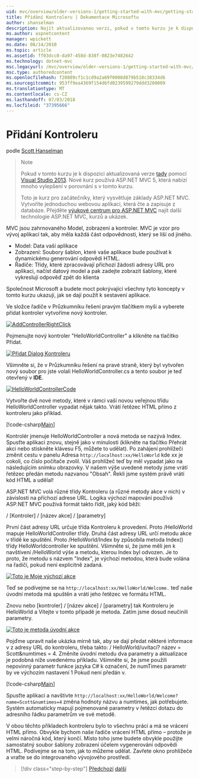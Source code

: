 ```yaml
---
uid: mvc/overview/older-versions-1/getting-started-with-mvc/getting-started-with-mvc-part2
title: Přidání Kontroleru | Dokumentace Microsoftu
author: shanselman
description: Najít aktualizovanou verzi, pokud v tomto kurzu je k dispozici zde prostřednictvím sady Visual Studio 2013. Nové kurz používá ASP.NET MVC 5, která nabízí mnoho vylepšení v porovnání s t...
ms.author: aspnetcontent
manager: wpickett
ms.date: 08/14/2010
ms.topic: article
ms.assetid: ff03dcc0-da97-458d-838f-0823e7482642
ms.technology: dotnet-mvc
msc.legacyurl: /mvc/overview/older-versions-1/getting-started-with-mvc/getting-started-with-mvc-part2
msc.type: authoredcontent
ms.openlocfilehash: f20889cf1c1cd9a2a69f0008d879b518c38334d6
ms.sourcegitcommit: 953ff9ea4369f154d6fd0239599279ddd3280009
ms.translationtype: MT
ms.contentlocale: cs-CZ
ms.lasthandoff: 07/03/2018
ms.locfileid: "37395666"
---
```

<a name="adding-a-controller"></a>Přidání Kontroleru
====================
podle [Scott Hanselman](https://github.com/shanselman)

> > [!NOTE]
> > Pokud v tomto kurzu je k dispozici aktualizovaná verze [tady](../../getting-started/introduction/getting-started.md) pomocí [Visual Studio 2013](https://www.microsoft.com/visualstudio/eng/2013-downloads). Nové kurz používá ASP.NET MVC 5, která nabízí mnoho vylepšení v porovnání s v tomto kurzu.
> 
> 
> Toto je kurz pro začátečníky, který vysvětluje základy ASP.NET MVC. Vytvoříte jednoduchou webovou aplikaci, která čte a zapisuje z databáze. Přejděte [výukové centrum pro ASP.NET MVC](../../../index.md) najít další technologie ASP.NET MVC, kurzů a ukázek.


MVC jsou zahrnovaného Model, zobrazení a kontroler. MVC je vzor pro vývoj aplikací tak, aby měla každá část odpovědnosti, který se liší od jiného.

- Model: Data vaší aplikace
- Zobrazení: Soubory šablon, které vaše aplikace bude používat k dynamickému generování odpovědi HTML.
- Řadiče: Třídy, které zpracovávají příchozí žádosti adresy URL pro aplikaci, načíst datový model a pak zadejte zobrazit šablony, které vykreslují odpověď zpět do klienta

Společnost Microsoft a budete moct pokrývající všechny tyto koncepty v tomto kurzu ukazují, jak se dají použít k sestavení aplikace.

Ve složce řadiče v Průzkumníku řešení pravým tlačítkem myši a vyberete přidat kontroler vytvoříme nový kontroler.

[![AddControllerRightClick](getting-started-with-mvc-part2/_static/image2.png)](getting-started-with-mvc-part2/_static/image1.png)

Pojmenujte nový kontroler "HelloWorldController" a klikněte na tlačítko Přidat.

[![Přidat Dialog Kontroleru](getting-started-with-mvc-part2/_static/image4.png)](getting-started-with-mvc-part2/_static/image3.png)

Všimněte si, že v Průzkumníku řešení na pravé straně, který byl vytvořen nový soubor pro jste volali HelloWorldController.cs a tento soubor je teď otevřený v **IDE**.

[![HelloWorldControllerCode](getting-started-with-mvc-part2/_static/image6.png)](getting-started-with-mvc-part2/_static/image5.png)

Vytvořte dvě nové metody, které v rámci vaší novou veřejnou třídu HelloWorldController vypadat nějak takto. Vrátí řetězec HTML přímo z kontroleru jako příklad.

[!code-csharp[Main](getting-started-with-mvc-part2/samples/sample1.cs)]

Kontrolér jmenuje HelloWorldController a nová metoda se nazývá Index. Spusťte aplikaci znovu, stejně jako v minulosti (klikněte na tlačítko Přehrát akci nebo stiskněte klávesu F5, můžete to udělat). Po zahájení prohlížeči změnit cestu v panelu Adresa `http://localhost:xx/HelloWorld` kde xx je cokoli, co číslo počítače zvolil. Váš prohlížeč teď by měl vypadat jako na následujícím snímku obrazovky. V našem výše uvedené metody jsme vrátí řetězec předán metodu nazvanou "Obsah". Řekli jsme systém právě vrátí kód HTML a udělal!

ASP.NET MVC volá různé třídy Kontroleru (a různé metody akce v nich) v závislosti na příchozí adrese URL. Logika výchozí mapování používá ASP.NET MVC používá formát takto řídit, jaký kód běží:

/ [Kontroler] / [název akce] / [parametry]

První část adresy URL určuje třída Kontroleru k provedení. Proto /HelloWorld mapuje HelloWorldController třídy. Druhá část adresy URL určí metodu akce v třídě ke spuštění. Proto /HelloWorld/Index by způsobila metoda Index() třídy HelloWorldcontroller ke spuštění. Všimněte si, že jsme měli jen k navštívení /HelloWorld výše a metodu, kterou Index byl odvozen. Je to proto, že metodu s názvem "Index", je výchozí metodou, která bude volána na řadiči, pokud není explicitně zadaná.

[![Toto je Moje výchozí akce](getting-started-with-mvc-part2/_static/image8.png)](getting-started-with-mvc-part2/_static/image7.png)

Teď se podívejme se na `http://localhost:xx/HelloWorld/Welcome.` teď naše úvodní metoda má spuštěn a vrátí jeho řetězec ve formátu HTML.

Znovu nebo [kontroler] / [název akce] / [parametry] tak Kontroleru je HelloWorld a Vítejte v tomto případě je metoda. Zatím jsme dosud neučinili parametry.

[![Toto je metoda úvodní akce](getting-started-with-mvc-part2/_static/image10.png)](getting-started-with-mvc-part2/_static/image9.png)

Pojďme upravit naše ukázka mírně tak, aby se dají předat některé informace v z adresy URL do kontroleru, třeba takto: / HelloWorld/uvítací? název = Scott&amp;numtimes = 4. Změníte úvodní metodu dva parametry a aktualizace je podobná níže uvedenému příkladu. Všimněte si, že jsme použili nepovinný parametr funkce jazyka C# k označení, že numTimes parametr by ve výchozím nastavení 1 Pokud není předán v.

[!code-csharp[Main](getting-started-with-mvc-part2/samples/sample2.cs)]

Spusťte aplikaci a navštivte `http://localhost:xx/HelloWorld/Welcome?name=Scott&numtimes=4` změna hodnoty názvu a numtimes, jak potřebujete. Systém automaticky mapují pojmenované parametry v řetězci dotazu do adresního řádku parametrům ve své metodě.

V obou těchto příkladech kontroleru bylo to všechnu práci a má se vrácení HTML přímo. Obvykle bychom naše řadiče vrácení HTML přímo – protože je velmi náročná kód, který končí. Místo toho jsme budete obvykle použijte samostatný soubor šablony zobrazení účelem vygenerování odpovědi HTML. Podívejme se na tom, jak to můžeme udělat. Zavřete okno prohlížeče a vraťte se do integrovaného vývojového prostředí.

> [!div class="step-by-step"]
> [Předchozí](getting-started-with-mvc-part1.md)
> [další](getting-started-with-mvc-part3.md)
